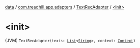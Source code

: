 [data](../../index.md) / [com.treadhill.app.adapters](../index.md) / [TextRecAdapter](index.md) / [&lt;init&gt;](./-init-.md)

# &lt;init&gt;

(JVM) `TextRecAdapter(texts: `[`List`](https://kotlinlang.org/api/latest/jvm/stdlib/kotlin.collections/-list/index.html)`<`[`String`](https://kotlinlang.org/api/latest/jvm/stdlib/kotlin/-string/index.html)`>, context: `[`Context`](https://developer.android.com/reference/android/content/Context.html)`)`